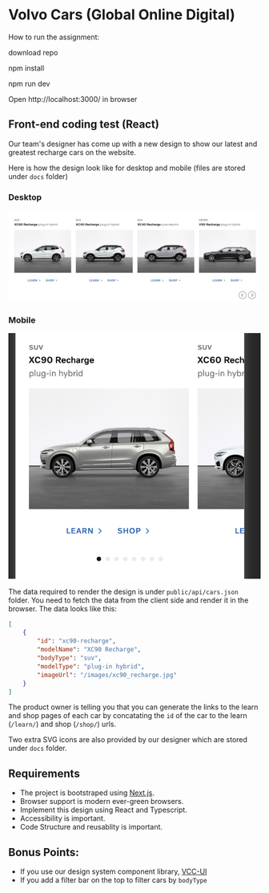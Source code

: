 # Volvo Cars (Global Online Digital)

How to run the assignment:

download repo

npm install

npm run dev

Open http://localhost:3000/ in browser

## Front-end coding test (React)

Our team's designer has come up with a new design to show our latest and greatest recharge cars on the website.

Here is how the design look like for desktop and mobile (files are stored under `docs` folder)

### Desktop

![ProductListDesktop](./docs/ProductList-Desktop.png)

### Mobile

![ProductListDesktop](./docs/ProductList-Mobile.png)

The data required to render the design is under `public/api/cars.json` folder. You need to fetch the data from the client side and render it in the browser. The data looks like this:

```json
[
    {
        "id": "xc90-recharge",
        "modelName": "XC90 Recharge",
        "bodyType": "suv",
        "modelType": "plug-in hybrid",
        "imageUrl": "/images/xc90_recharge.jpg"
    }
]
```

The product owner is telling you that you can generate the links to the learn and shop pages of each car by concatating the `id` of the car to the learn (`/learn/`) and shop (`/shop/`) urls.

Two extra SVG icons are also provided by our designer which are stored under `docs` folder.

## Requirements

-   The project is bootstraped using [Next.js](https://nextjs.org/).
-   Browser support is modern ever-green browsers.
-   Implement this design using React and Typescript.
-   Accessibility is important.
-   Code Structure and reusablity is important.

## Bonus Points:

-   If you use our design system component library, [VCC-UI](https://vcc-ui.vercel.app/)
-   If you add a filter bar on the top to filter cars by `bodyType`
